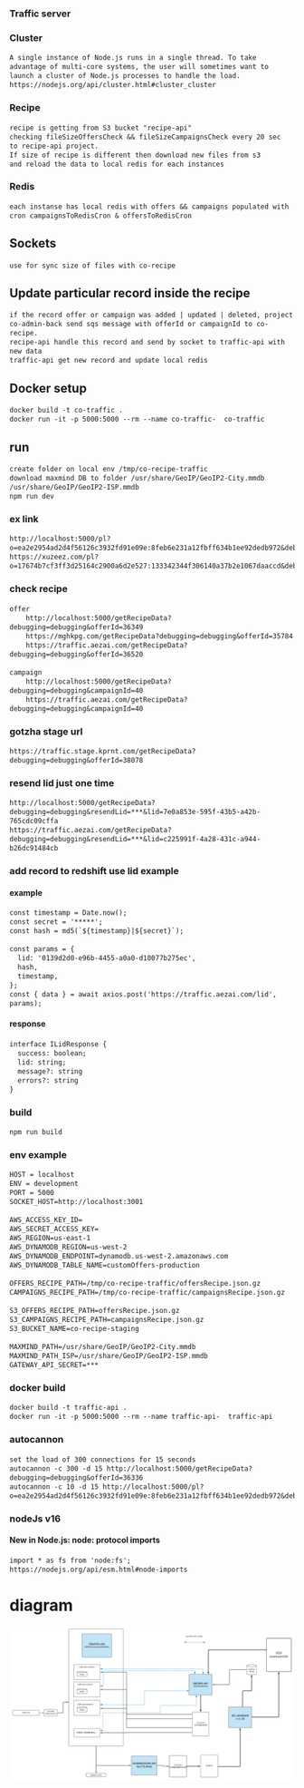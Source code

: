 ### Traffic server

### Cluster

    A single instance of Node.js runs in a single thread. To take advantage of multi-core systems, the user will sometimes want to launch a cluster of Node.js processes to handle the load.
    https://nodejs.org/api/cluster.html#cluster_cluster

### Recipe

    recipe is getting from S3 bucket "recipe-api"
    checking fileSizeOffersCheck && fileSizeCampaignsCheck every 20 sec 
    to recipe-api project. 
    If size of recipe is different then download new files from s3 
    and reload the data to local redis for each instances

### Redis

    each instanse has local redis with offers && campaigns populated with cron campaignsToRedisCron & offersToRedisCron

## Sockets

    use for sync size of files with co-recipe

## Update particular record inside the recipe

    if the record offer or campaign was added | updated | deleted, project co-admin-back send sqs message with offerId or campaignId to co-recipe.
    recipe-api handle this record and send by socket to traffic-api with new data
    traffic-api get new record and update local redis 

## Docker setup

	docker build -t co-traffic .
   	docker run -it -p 5000:5000 --rm --name co-traffic-  co-traffic

## run

    create folder on local env /tmp/co-recipe-traffic
    download maxmind DB to folder /usr/share/GeoIP/GeoIP2-City.mmdb /usr/share/GeoIP/GeoIP2-ISP.mmdb
    npm run dev

### ex link

    http://localhost:5000/pl?o=ea2e2954ad2d4f56126c3932fd91e09e:8feb6e231a12fbff634b1ee92dedb972&debugging=debugging
    https://xuzeez.com/pl?o=17674b7cf3ff3d25164c2900a6d2e527:133342344f306140a37b2e1067daaccd&debugging=debugging
    

### check recipe
    offer
        http://localhost:5000/getRecipeData?debugging=debugging&offerId=36349
        https://mghkpg.com/getRecipeData?debugging=debugging&offerId=35784
        https://traffic.aezai.com/getRecipeData?debugging=debugging&offerId=36520

    campaign
        http://localhost:5000/getRecipeData?debugging=debugging&campaignId=40
        https://traffic.aezai.com/getRecipeData?debugging=debugging&campaignId=40

### gotzha stage url
    https://traffic.stage.kprnt.com/getRecipeData?debugging=debugging&offerId=38078

### resend lid just one time

    http://localhost:5000/getRecipeData?debugging=debugging&resendLid=***&lid=7e0a853e-595f-43b5-a42b-765cdc09cffa
    https://traffic.aezai.com/getRecipeData?debugging=debugging&resendLid=***&lid=c225991f-4a28-431c-a944-b26dc91484cb

### add record to redshift use lid example
#### example    
```shell script
const timestamp = Date.now();
const secret = '*****';
const hash = md5(`${timestamp}|${secret}`);

const params = {
  lid: '0139d2d0-e96b-4455-a0a0-d10077b275ec',
  hash,
  timestamp,
};
const { data } = await axios.post('https://traffic.aezai.com/lid', params);
```
#### response
```shell script
interface ILidResponse {
  success: boolean;
  lid: string;
  message?: string
  errors?: string
}

```

### build

    npm run build

### env example
```dotenv
HOST = localhost
ENV = development
PORT = 5000
SOCKET_HOST=http://localhost:3001

AWS_ACCESS_KEY_ID=
AWS_SECRET_ACCESS_KEY=
AWS_REGION=us-east-1
AWS_DYNAMODB_REGION=us-west-2
AWS_DYNAMODB_ENDPOINT=dynamodb.us-west-2.amazonaws.com
AWS_DYNAMODB_TABLE_NAME=customOffers-production

OFFERS_RECIPE_PATH=/tmp/co-recipe-traffic/offersRecipe.json.gz
CAMPAIGNS_RECIPE_PATH=/tmp/co-recipe-traffic/campaignsRecipe.json.gz

S3_OFFERS_RECIPE_PATH=offersRecipe.json.gz
S3_CAMPAIGNS_RECIPE_PATH=campaignsRecipe.json.gz
S3_BUCKET_NAME=co-recipe-staging

MAXMIND_PATH=/usr/share/GeoIP/GeoIP2-City.mmdb
MAXMIND_PATH_ISP=/usr/share/GeoIP/GeoIP2-ISP.mmdb
GATEWAY_API_SECRET=***
```

### docker build

	docker build -t traffic-api .
   	docker run -it -p 5000:5000 --rm --name traffic-api-  traffic-api

### autocannon
    set the load of 300 connections for 15 seconds
    autocannon -c 300 -d 15 http://localhost:5000/getRecipeData?debugging=debugging&offerId=36336
    autocannon -c 10 -d 15 http://localhost:5000/pl?o=ea2e2954ad2d4f56126c3932fd91e09e:8feb6e231a12fbff634b1ee92dedb972&debugging=debugging

### nodeJs v16
#### New in Node.js: node: protocol imports

    import * as fs from 'node:fs';
    https://nodejs.org/api/esm.html#node-imports

# diagram

![](diagram-co-traffic.png)
 